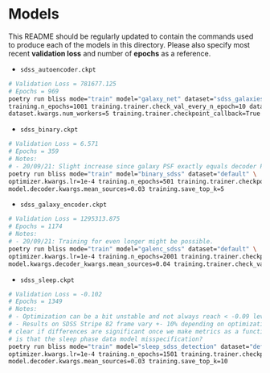 # Models

This README should be regularly updated to contain the commands used to produce each of the models
in this directory. Please also specify most recent **validation loss** and number of
**epochs** as a reference.

* ``sdss_autoencoder.ckpt``

```bash
# Validation Loss = 781677.125
# Epochs = 969
poetry run bliss mode="train" model="galaxy_net" dataset="sdss_galaxies" optimizer="adam" \
training.n_epochs=1001 training.trainer.check_val_every_n_epoch=10 dataset.kwargs.noise_factor=0.01 \
dataset.kwargs.num_workers=5 training.trainer.checkpoint_callback=True
```

* ``sdss_binary.ckpt``

```bash
# Validation Loss = 6.571
# Epochs = 359
# Notes:
# - 20/09/21: Slight increase since galaxy PSF exactly equals decoder PSF
poetry run bliss mode="train" model="binary_sdss" dataset="default" \
optimizer.kwargs.lr=1e-4 training.n_epochs=501 training.trainer.checkpoint_callback=True \
model.decoder.kwargs.mean_sources=0.03 training.save_top_k=5
```

* ``sdss_galaxy_encoder.ckpt``

```bash
# Validation Loss = 1295313.875
# Epochs = 1174
# Notes:
# - 20/09/21: Training for even longer might be possible.
poetry run bliss mode="train" model="galenc_sdss" dataset="default" \
optimizer.kwargs.lr=1e-4 training.n_epochs=2001 training.trainer.checkpoint_callback=True \
model.kwargs.decoder_kwargs.mean_sources=0.04 training.trainer.check_val_every_n_epoch=25
```

* ``sdss_sleep.ckpt``

```bash
# Validation Loss = -0.102
# Epochs = 1349
# Notes:
# - Optimization can be a bit unstable and not always reach < -0.09 level (which seems to be significant cutoff)
# - Results on SDSS Stripe 82 frame vary +- 10% depending on optimization (at least current metrics), might become
# clear if differences are significant once we make metrics as a function of magnitude. Another possibility
# is that the sleep phase data model misspecification?
poetry run bliss mode="train" model="sleep_sdss_detection" dataset="default" \
optimizer.kwargs.lr=1e-4 training.n_epochs=1501 training.trainer.checkpoint_callback=True \
model.decoder.kwargs.mean_sources=0.03 training.save_top_k=10
```
